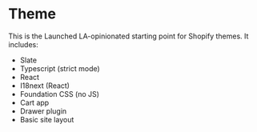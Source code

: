 # Theme

This is the Launched LA-opinionated starting point for Shopify themes. It includes:
- Slate
- Typescript (strict mode)
- React
- I18next (React)
- Foundation CSS (no JS)
- Cart app
- Drawer plugin
- Basic site layout
